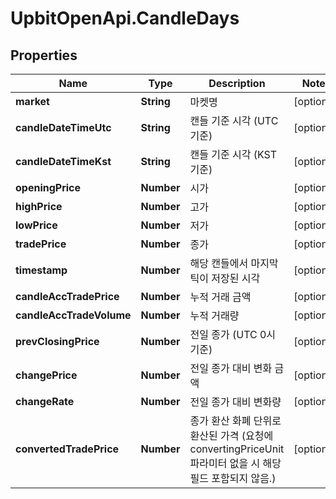 # UpbitOpenApi.CandleDays

## Properties
Name | Type | Description | Notes
------------ | ------------- | ------------- | -------------
**market** | **String** | 마켓명 | [optional] 
**candleDateTimeUtc** | **String** | 캔들 기준 시각 (UTC 기준) | [optional] 
**candleDateTimeKst** | **String** | 캔들 기준 시각 (KST 기준) | [optional] 
**openingPrice** | **Number** | 시가 | [optional] 
**highPrice** | **Number** | 고가 | [optional] 
**lowPrice** | **Number** | 저가 | [optional] 
**tradePrice** | **Number** | 종가 | [optional] 
**timestamp** | **Number** | 해당 캔들에서 마지막 틱이 저장된 시각 | [optional] 
**candleAccTradePrice** | **Number** | 누적 거래 금액 | [optional] 
**candleAccTradeVolume** | **Number** | 누적 거래량 | [optional] 
**prevClosingPrice** | **Number** | 전일 종가 (UTC 0시 기준) | [optional] 
**changePrice** | **Number** | 전일 종가 대비 변화 금액 | [optional] 
**changeRate** | **Number** | 전일 종가 대비 변화량 | [optional] 
**convertedTradePrice** | **Number** | 종가 환산 화폐 단위로 환산된 가격 (요청에 convertingPriceUnit 파라미터 없을 시 해당 필드 포함되지 않음.)  | [optional] 


